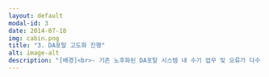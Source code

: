 ```yaml
---
layout: default
modal-id: 3
date: 2014-07-18
img: cabin.png
title: "3. DA포탈 고도화 진행"
alt: image-alt
description: "[배경]<br>- 기존 노후화된 DA포탈 시스템 내 수기 업무 및 오류가 다수 존재<br>- 대표적으로 ASIS 테이블 사전협의(개발자가 DA팀에 ERD 작성을 요청하는 단계)는 게시판 내 엑셀 양식으로 테이블 구조 정보 작성하여 올리는 형태였으며, 질의는 메신저, 유선으로 진행<br>- 수기로 업무를 처리하다 보니 불필요한 업무처리 시간이 증가<br><br><br>[해결]<br>- DA포탈 솔루션(WiseMeta) 오류개선 및 고도화 사업 진행<br>- 테이블 사전협의, ERwin 사용신청 프로세스/화면 설계 및 테스트 진행<br><br>- TOBE 테이블 사전협의<br> ※ 웹 요청서 기반으로 처리되며, 테이블 컬럼정보 작성 시 DA포탈 내 등록된 표준용어 정보를 자동으로 가져올 수 있도록 처리<br> ※ 각종 검증룰 적용(테이블 명명규칙 오류, 시스템 속성 누락 확인 등)<br><br>- TOBE ERwin 사용신청<br>※ 이 화면은 ERwin Model Mart 접속 계정 및 권한을 신청하는 화면으로, 1개의 계정에는 n개의 권한이 부여되어 있음<br> ※ Model Mart 계정 라이센스는 한정되어 있기에, 프로젝트 철수 및 투입 시마다 계정별 권한 수정을 진행해야함<br> ※ 1개의 계정에 많게는 50개 이상의 권한이 부여되기도 하므로, 권한 수정 작업에 상당한 시간 소요가 필요했음<br> ※ 위와 같은 업무를 효율화하기 위해 사용자가 신청한 권한과 현재 Model Mart 계정 중 유사한 권한이 부여된 계정을 찾아주는 기능 신규하여 일부 업무 자동화"
---
```

